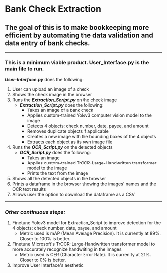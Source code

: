 # Bank Check Extraction

## The goal of this is to make bookkeeping more efficient by automating the data validation and data entry of bank checks.

---

### This is a minimum viable product. User_Interface.py is the main file to run.

***User-Interface.py*** does the following:
1. User can upload an image of a check
2. Shows the check image in the browser
3. Runs the ***Extraction_Script.py*** on the check image
    - ***Extraction_Script.py*** does the following:
        - Takes an image of a bank check
        - Applies custom-trained Yolov3 computer vision model to the image 
        - Detects 4 objects: check number, date, payee, and amount
        - Removes duplicate objects if applicable
        - Creates a new image with the bounding boxes of the 4 objects
        - Extracts each object as its own image file
4. Runs the ***OCR_Script.py*** on the detected objects
    - ***OCR_Script.py*** does the following:
        - Takes an image
        - Applies custom-trained TrOCR-Large-Handwritten transformer model to the image
        - Prints the text from the image
5. Shows all the detected objects in the browser
6. Prints a dataframe in the browser showing the images' names and the OCR text results
7. Allows user the option to download the dataframe as a CSV

---

### *Other continuous steps:*
1. Finetune Yolov3 model for Extraction_Script to improve detection for the 4 objects: check number, date, payee, and amount
    - Metric used is mAP (Mean Average Precision). It is currently at 89%. Closer to 100% is better.
2. Finetune Microsoft's TrOCR-Large-Handwritten transformer model to more accurately recognize handwriting in the images
    - Metric used is CER (Character Error Rate). It is currenlty at 21%. Closer to 0% is better.
3. Improve User Interface's aesthetic